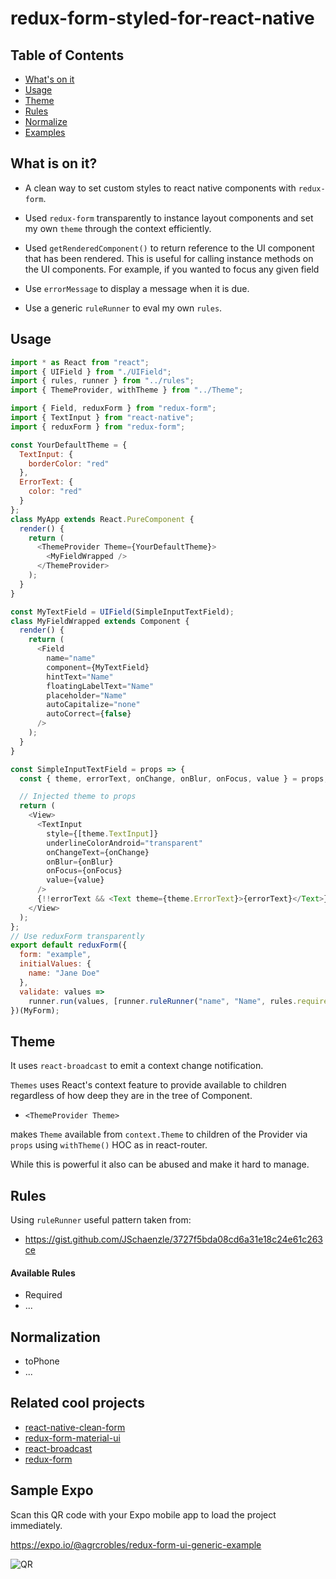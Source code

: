 # redux-form-styled-for-react-native

## Table of Contents

* [What's on it](#whatsonit)
* [Usage](#usage)
* [Theme](#theme)
* [Rules](#rules)
* [Normalize](#normalize)
* [Examples](#examples)

## What is on it?

* A clean way to set custom styles to react native components with `redux-form`.

* Used `redux-form` transparently to instance layout components and set my own `theme` through the context efficiently.

* Used `getRenderedComponent()` to return reference to the UI component that has been rendered. This is useful for calling instance methods on the UI components. For example, if you wanted to focus any given field

* Use `errorMessage` to display a message when it is due.

* Use a generic `ruleRunner` to eval my own `rules`.

## Usage

```js
import * as React from "react";
import { UIField } from "./UIField";
import { rules, runner } from "../rules";
import { ThemeProvider, withTheme } from "../Theme";

import { Field, reduxForm } from "redux-form";
import { TextInput } from "react-native";
import { reduxForm } from "redux-form";

const YourDefaultTheme = {
  TextInput: {
    borderColor: "red"
  },
  ErrorText: {
    color: "red"
  }
};
class MyApp extends React.PureComponent {
  render() {
    return (
      <ThemeProvider Theme={YourDefaultTheme}>
        <MyFieldWrapped />
      </ThemeProvider>
    );
  }
}

const MyTextField = UIField(SimpleInputTextField);
class MyFieldWrapped extends Component {
  render() {
    return (
      <Field
        name="name"
        component={MyTextField}
        hintText="Name"
        floatingLabelText="Name"
        placeholder="Name"
        autoCapitalize="none"
        autoCorrect={false}
      />
    );
  }
}

const SimpleInputTextField = props => {
  const { theme, errorText, onChange, onBlur, onFocus, value } = props;

  // Injected theme to props
  return (
    <View>
      <TextInput
        style={[theme.TextInput]}
        underlineColorAndroid="transparent"
        onChangeText={onChange}
        onBlur={onBlur}
        onFocus={onFocus}
        value={value}
      />
      {!!errorText && <Text theme={theme.ErrorText}>{errorText}</Text>}
    </View>
  );
};
// Use reduxForm transparently
export default reduxForm({
  form: "example",
  initialValues: {
    name: "Jane Doe"
  },
  validate: values =>
    runner.run(values, [runner.ruleRunner("name", "Name", rules.required)])
})(MyForm);
```

## Theme

It uses `react-broadcast` to emit a context change notification.

`Themes` uses React's context feature to provide available to children
regardless of how deep they are in the tree of Component.

* `<ThemeProvider Theme>`

makes `Theme` available from `context.Theme` to children of the Provider via
`props` using `withTheme()` HOC as in react-router.

While this is powerful it also can be abused and make it hard to manage.

## Rules

Using `ruleRunner` useful pattern taken from:

* https://gist.github.com/JSchaenzle/3727f5bda08cd6a31e18c24e61c263ce

#### Available Rules

* Required
* ...

## Normalization

* toPhone
* ...

## Related cool projects

* [react-native-clean-form](https://github.com/esbenp/react-native-clean-form)
* [redux-form-material-ui](https://github.com/erikras/redux-form-material-ui)
* [react-broadcast](https://github.com/ReactTraining/react-broadcast)
* [redux-form](https://redux-form.com/7.2.0/)

## Sample Expo

Scan this QR code with your Expo mobile app to load the project immediately.

https://expo.io/@agrcrobles/redux-form-ui-generic-example

![QR]

[qr]: ./assets/expo_qr.png
